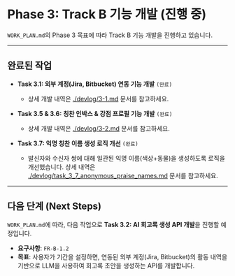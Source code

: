 # Phase 3: Track B 기능 개발 (진행 중)

`WORK_PLAN.md`의 Phase 3 목표에 따라 Track B 기능 개발을 진행하고 있습니다.

---

## 완료된 작업

- **Task 3.1: 외부 계정(Jira, Bitbucket) 연동 기능 개발** `(완료)`
  - 상세 개발 내역은 [./devlog/3-1.md](./devlog/3-1.md) 문서를 참고하세요.

- **Task 3.5 & 3.6: 칭찬 인박스 & 강점 프로필 기능 개발** `(완료)`
  - 상세 개발 내역은 [./devlog/3-2.md](./devlog/3-2.md) 문서를 참고하세요.

- **Task 3.7: 익명 칭찬 이름 생성 로직 개선** `(완료)`
  - 발신자와 수신자 쌍에 대해 일관된 익명 이름(색상+동물)을 생성하도록 로직을 개선했습니다. 상세 내역은 [./devlog/task_3_7_anonymous_praise_names.md](./devlog/task_3_7_anonymous_praise_names.md) 문서를 참고하세요.

---

## 다음 단계 (Next Steps)

`WORK_PLAN.md`에 따라, 다음 작업으로 **Task 3.2: AI 회고록 생성 API 개발**을 진행할 예정입니다.

- **요구사항**: `FR-B-1.2`
- **목표**: 사용자가 기간을 설정하면, 연동된 외부 계정(Jira, Bitbucket)의 활동 내역을 기반으로 LLM을 사용하여 회고록 초안을 생성하는 API를 개발합니다.
